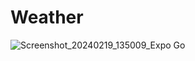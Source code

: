 # Weather

![Screenshot_20240219_135009_Expo Go](https://github.com/lavia1/Weather/assets/127945558/353f6dbe-0ff0-4080-a359-e0852c854acd)
